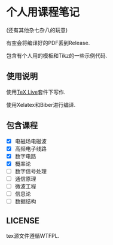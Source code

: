 # 个人用课程笔记
(还有其他杂七杂八的玩意)

有空会将编译好的PDF丢到Release. 

包含有个人用的模板和Tikz的一些示例代码. 
## 使用说明
使用[TeX Live](https://www.tug.org/texlive/)套件下写作. 

使用Xelatex和Biber进行编译. 

## 包含课程
- [x] 电磁场电磁波
- [x] 高频电子线路
- [x] 数字电路
- [x] 概率论
- [ ] 数字信号处理
- [ ] 通信原理
- [ ] 微波工程
- [ ] 信息论
- [ ] 数据结构
## LICENSE
tex源文件遵循WTFPL.
